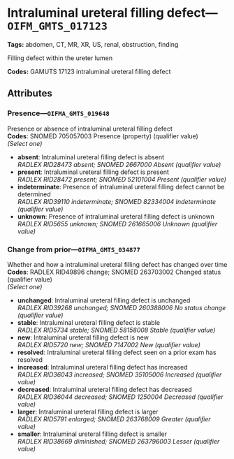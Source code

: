 # Intraluminal ureteral filling defect—`OIFM_GMTS_017123`

**Tags:** abdomen, CT, MR, XR, US, renal, obstruction, finding

Filling defect within the ureter lumen

**Codes:** GAMUTS 17123 intraluminal ureteral filling defect

## Attributes

### Presence—`OIFMA_GMTS_019648`

Presence or absence of intraluminal ureteral filling defect  
**Codes**: SNOMED 705057003 Presence (property) (qualifier value)  
*(Select one)*

- **absent**: Intraluminal ureteral filling defect is absent  
_RADLEX RID28473 absent; SNOMED 2667000 Absent (qualifier value)_
- **present**: Intraluminal ureteral filling defect is present  
_RADLEX RID28472 present; SNOMED 52101004 Present (qualifier value)_
- **indeterminate**: Presence of intraluminal ureteral filling defect cannot be determined  
_RADLEX RID39110 indeterminate; SNOMED 82334004 Indeterminate (qualifier value)_
- **unknown**: Presence of intraluminal ureteral filling defect is unknown  
_RADLEX RID5655 unknown; SNOMED 261665006 Unknown (qualifier value)_

### Change from prior—`OIFMA_GMTS_034877`

Whether and how a intraluminal ureteral filling defect has changed over time  
**Codes**: RADLEX RID49896 change; SNOMED 263703002 Changed status (qualifier value)  
*(Select one)*

- **unchanged**: Intraluminal ureteral filling defect is unchanged  
_RADLEX RID39268 unchanged; SNOMED 260388006 No status change (qualifier value)_
- **stable**: Intraluminal ureteral filling defect is stable  
_RADLEX RID5734 stable; SNOMED 58158008 Stable (qualifier value)_
- **new**: Intraluminal ureteral filling defect is new  
_RADLEX RID5720 new; SNOMED 7147002 New (qualifier value)_
- **resolved**: Intraluminal ureteral filling defect seen on a prior exam has resolved  
- **increased**: Intraluminal ureteral filling defect has increased  
_RADLEX RID36043 increased; SNOMED 35105006 Increased (qualifier value)_
- **decreased**: Intraluminal ureteral filling defect has decreased  
_RADLEX RID36044 decreased; SNOMED 1250004 Decreased (qualifier value)_
- **larger**: Intraluminal ureteral filling defect is larger  
_RADLEX RID5791 enlarged; SNOMED 263768009 Greater (qualifier value)_
- **smaller**: Intraluminal ureteral filling defect is smaller  
_RADLEX RID38669 diminished; SNOMED 263796003 Lesser (qualifier value)_
